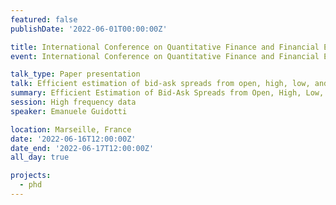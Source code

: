 ```yaml
---
featured: false
publishDate: '2022-06-01T00:00:00Z'

title: International Conference on Quantitative Finance and Financial Econometrics (QFFE)
event: International Conference on Quantitative Finance and Financial Econometrics

talk_type: Paper presentation
talk: Efficient estimation of bid-ask spreads from open, high, low, and close prices
summary: Efficient Estimation of Bid-Ask Spreads from Open, High, Low, and Close Prices
session: High frequency data
speaker: Emanuele Guidotti

location: Marseille, France
date: '2022-06-16T12:00:00Z'
date_end: '2022-06-17T12:00:00Z'
all_day: true

projects:
  - phd
---
```

